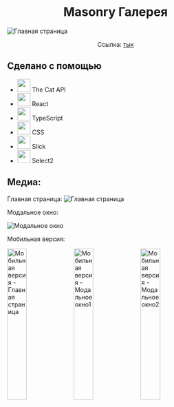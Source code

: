 <h1 align="center">Masonry Галерея</h1>
<img alt="Главная страница" src="https://github.com/Quazf1x/Mansonry-Gallery/assets/103037316/302d9a60-e6b5-4e2b-8342-d29c5658e6b2">
<br/>
<p align="center" >Ссылка: <a href="https://mansonry-gallery.vercel.app/"> тык</a>
<h2>Сделано с помощью</h2>

* <img width=30 src="https://github.com/Quazf1x/Mansonry-Gallery/assets/103037316/c0a7bd25-985b-4bbd-aca0-cfdd4f0f9853"/> The Cat API
* <img height=30 src="https://github.com/Quazf1x/E-SHOP/assets/103037316/fc064e5c-9c3e-4bdf-906b-7b6a3675b0e0"/> React
* <img width=30 src="https://github.com/Quazf1x/E-SHOP/assets/103037316/bd1f31ae-cf38-4a85-b597-f7159aef4ce8"/> TypeScript
* <img width=30 src="https://github.com/Quazf1x/E-SHOP/assets/103037316/f4fccaf7-787d-4025-9390-146ce9b78521"/> CSS
* <img width=30 src="https://github.com/Quazf1x/Mansonry-Gallery/assets/103037316/f98762d1-950d-42d1-9762-c8cb8e6fdde7"/> Slick
* <img width=30 src="https://github.com/Quazf1x/Mansonry-Gallery/assets/103037316/eb73e0de-dd2f-4549-a71a-7ff160d6b991"/> Select2

<h2>Медиа:</h2>
Главная страница:

<img alt="Главная страница" src="https://github.com/Quazf1x/Mansonry-Gallery/assets/103037316/302d9a60-e6b5-4e2b-8342-d29c5658e6b2">

Модальное окно:

<img alt="Модальное окно" src="https://github.com/Quazf1x/Mansonry-Gallery/assets/103037316/e9ed75cd-6afe-4bff-a089-c5cac2ef377e">

Мобильная версия:

<img width = 30% height=30% alt="Мобильная версия - Главная страница" src="https://github.com/Quazf1x/Mansonry-Gallery/assets/103037316/5e6b7c91-7632-4b40-9742-14ab39db65f3">
<img width = 30% height=30% alt="Мобильная версия - Модальное окно1" src="https://github.com/Quazf1x/Mansonry-Gallery/assets/103037316/43efaceb-5e76-42dd-9ec6-c4b3b5788e60">
<img width = 30% height=30% alt="Мобильная версия - Модальное окно2" src="https://github.com/Quazf1x/Mansonry-Gallery/assets/103037316/30542ef3-a4e8-4f62-8035-270ca2cd2df2">
